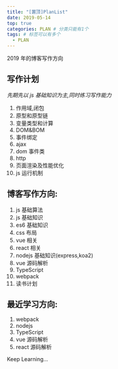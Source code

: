 ```yaml
---
title: "[置顶]PlanList"
date: 2019-05-14
top: true
categories: PLAN # 分类只能有1个
tags: # 标签可以有多个
  - PLAN
---
```


2019 年的博客写作方向

<!-- more -->

## 写作计划

_先期先以 js 基础知识为主,同时练习写作能力_

1. 作用域,闭包
2. 原型和原型链
3. 变量类型和计算
4. DOM&BOM
5. 事件绑定
6. ajax
7. dom 事件类
8. http
9. 页面渲染及性能优化
10. js 运行机制

## 博客写作方向:

1. js 基础算法
1. js 基础知识
1. es6 基础知识
1. css 布局
1. vue 相关
1. react 相关
1. nodejs 基础知识(express,koa2)
1. vue 源码解析
1. TypeScript
1. webpack
1. 读书计划

## 最近学习方向:

1. webpack
1. nodejs
1. TypeScript
1. vue 源码解析
1. react 源码解析

Keep Learning...
